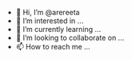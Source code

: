 - 👋 Hi, I’m @arereeta
- 👀 I’m interested in ...
- 🌱 I’m currently learning ...
- 💞️ I’m looking to collaborate on ...
- 📫 How to reach me ...

<!---
arereeta/arereeta is a ✨ special ✨ repository because its `README.md` (this file) appears on your GitHub profile.
You can click the Preview link to take a look at your changes.
--->
